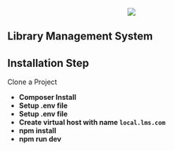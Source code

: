 <p align="center"><img src="http://tracker.in/assets/img/logo-red-black.png"></p>

## Library Management System

## Installation Step

Clone a Project

- **Composer Install**
- **Setup .env file**
- **Setup .env file**
- **Create virtual host with name `local.lms.com`**
- **npm install**
- **npm run dev**

